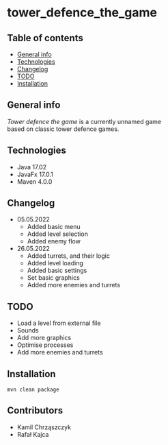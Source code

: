 # tower_defence_the_game

## Table of contents
* [General info](#general-info)
* [Technologies](#technologies)
* [Changelog](#changelog)  
* [TODO](#todo)
* [Installation](#installation)

## General info
*Tower defence the game* is a currently unnamed game  
based on classic tower defence games.

## Technologies
* Java 17.02
* JavaFx 17.0.1
* Maven 4.0.0

## Changelog
* 05.05.2022
    * Added basic menu
    * Added level selection
    * Added enemy flow
* 26.05.2022
    * Added turrets, and their logic
    * Added level loading
    * Added basic settings
    * Set basic graphics
    * Added more enemies and turrets

## TODO
* Load a level from external file
* Sounds
* Add more graphics
* Optimise processes
* Add more enemies and turrets

## Installation
```
mvn clean package
```
## Contributors
* Kamil Chrząszczyk
* Rafał Kajca

